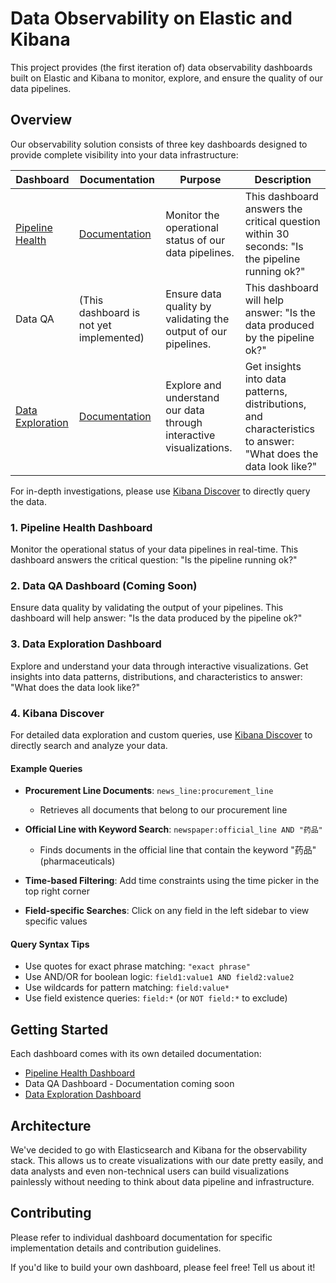 # Data Observability on Elastic and Kibana

This project provides (the first iteration of) data observability dashboards
built on Elastic and Kibana to monitor, explore, and ensure the quality of our
data pipelines.

## Overview

Our observability solution consists of three key dashboards designed to provide
complete visibility into your data infrastructure:

| Dashboard                                                                                                                                                                                                                                 | Documentation                                                                        | Purpose                                                             | Description                                                                                                    |
| ----------------------------------------------------------------------------------------------------------------------------------------------------------------------------------------------------------------------------------------- | ------------------------------------------------------------------------------------ | ------------------------------------------------------------------- | -------------------------------------------------------------------------------------------------------------- |
| [Pipeline Health](<https://bilby.kb.asia-southeast1.gcp.elastic-cloud.com/s/official-china/app/dashboards#/view/7770cea6-8100-4b25-ac13-be8f265624ad?_g=(filters:!(),refreshInterval:(pause:!t,value:60000),time:(from:now-2w,to:now))>)  | [Documentation](https://github.com/bilbyai/observability/tree/main/pipeline-health)  | Monitor the operational status of our data pipelines.               | This dashboard answers the critical question within 30 seconds: "Is the pipeline running ok?"                  |
| Data QA                                                                                                                                                                                                                                   | (This dashboard is not yet implemented)                                              | Ensure data quality by validating the output of our pipelines.      | This dashboard will help answer: "Is the data produced by the pipeline ok?"                                    |
| [Data Exploration](<https://bilby.kb.asia-southeast1.gcp.elastic-cloud.com/s/official-china/app/dashboards#/view/8288744a-964d-46c0-af9e-749ddea5ff51?_g=(filters:!(),refreshInterval:(pause:!t,value:60000),time:(from:now-4w,to:now))>) | [Documentation](https://github.com/bilbyai/observability/tree/main/data-exploration) | Explore and understand our data through interactive visualizations. | Get insights into data patterns, distributions, and characteristics to answer: "What does the data look like?" |

For in-depth investigations, please use
[Kibana Discover](https://bilby.kb.asia-southeast1.gcp.elastic-cloud.com/s/official-china/app/discover#/)
to directly query the data.

### 1. Pipeline Health Dashboard

Monitor the operational status of your data pipelines in real-time. This
dashboard answers the critical question: "Is the pipeline running ok?"

### 2. Data QA Dashboard (Coming Soon)

Ensure data quality by validating the output of your pipelines. This dashboard
will help answer: "Is the data produced by the pipeline ok?"

### 3. Data Exploration Dashboard

Explore and understand your data through interactive visualizations. Get
insights into data patterns, distributions, and characteristics to answer: "What
does the data look like?"

### 4. Kibana Discover

For detailed data exploration and custom queries, use
[Kibana Discover](https://bilby.kb.asia-southeast1.gcp.elastic-cloud.com/s/official-china/app/discover#/)
to directly search and analyze your data.

#### Example Queries

- **Procurement Line Documents**: `news_line:procurement_line`
  - Retrieves all documents that belong to our procurement line

- **Official Line with Keyword Search**: `newspaper:official_line AND "药品"`
  - Finds documents in the official line that contain the keyword "药品"
    (pharmaceuticals)

- **Time-based Filtering**: Add time constraints using the time picker in the
  top right corner

- **Field-specific Searches**: Click on any field in the left sidebar to view
  specific values

#### Query Syntax Tips

- Use quotes for exact phrase matching: `"exact phrase"`
- Use AND/OR for boolean logic: `field1:value1 AND field2:value2`
- Use wildcards for pattern matching: `field:value*`
- Use field existence queries: `field:*` (or `NOT field:*` to exclude)

## Getting Started

Each dashboard comes with its own detailed documentation:

- [Pipeline Health Dashboard](./dashboards/pipeline-health/README.md)
- Data QA Dashboard - Documentation coming soon
- [Data Exploration Dashboard](./dashboards/data-exploration/README.md)

## Architecture

We've decided to go with Elasticsearch and Kibana for the observability stack.
This allows us to create visualizations with our date pretty easily, and data
analysts and even non-technical users can build visualizations painlessly
without needing to think about data pipeline and infrastructure.

## Contributing

Please refer to individual dashboard documentation for specific implementation
details and contribution guidelines.

If you'd like to build your own dashboard, please feel free! Tell us about it!
